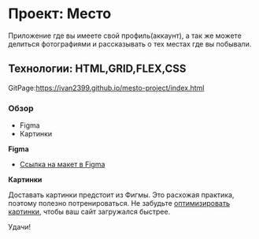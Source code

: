 # Проект: Место

Приложение где вы имеете свой профиль(аккаунт), а так же можете делиться
фотографиями и рассказывать о тех местах где вы побывали.

## Технологии: HTML,GRID,FLEX,CSS

GitPage:https://ivan2399.github.io/mesto-project/index.html
### Обзор

* Figma
* Картинки

**Figma**

* [Ссылка на макет в Figma](https://www.figma.com/file/2cn9N9jSkmxD84oJik7xL7/JavaScript.-Sprint-4?node-id=0%3A1)

**Картинки**

Доставать картинки предстоит из Фигмы. Это расхожая практика, поэтому полезно потренироваться.
Не забудьте [оптимизировать картинки](https://tinypng.com/), чтобы ваш сайт загружался быстрее.

Удачи!
